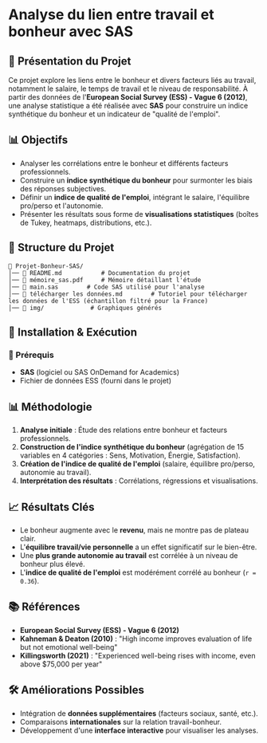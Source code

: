 # Analyse du lien entre travail et bonheur avec SAS

## 📌 Présentation du Projet
Ce projet explore les liens entre le bonheur et divers facteurs liés au travail, notamment le salaire, le temps de travail et le niveau de responsabilité. À partir des données de l'**European Social Survey (ESS) - Vague 6 (2012)**, une analyse statistique a été réalisée avec **SAS** pour construire un indice synthétique du bonheur et un indicateur de "qualité de l'emploi".

## 📊 Objectifs
- Analyser les corrélations entre le bonheur et différents facteurs professionnels.
- Construire un **indice synthétique du bonheur** pour surmonter les biais des réponses subjectives.
- Définir un **indice de qualité de l'emploi**, intégrant le salaire, l'équilibre pro/perso et l'autonomie.
- Présenter les résultats sous forme de **visualisations statistiques** (boîtes de Tukey, heatmaps, distributions, etc.).

## 📁 Structure du Projet
```
📂 Projet-Bonheur-SAS/
│── 📜 README.md           # Documentation du projet
│── 📜 mémoire_sas.pdf     # Mémoire détaillant l'étude
│── 📜 main.sas        # Code SAS utilisé pour l'analyse
│── 📜 télécharger les données.md        # Tutoriel pour télécharger les données de l'ESS (échantillon filtré pour la France)
│── 📂 img/             # Graphiques générés
```

## 🚀 Installation & Exécution
### 📌 Prérequis
- **SAS** (logiciel ou SAS OnDemand for Academics)
- Fichier de données ESS (fourni dans le projet)

## 📊 Méthodologie
1. **Analyse initiale** : Étude des relations entre bonheur et facteurs professionnels.
2. **Construction de l'indice synthétique du bonheur** (agrégation de 15 variables en 4 catégories : Sens, Motivation, Énergie, Satisfaction).
3. **Création de l'indice de qualité de l'emploi** (salaire, équilibre pro/perso, autonomie au travail).
4. **Interprétation des résultats** : Corrélations, régressions et visualisations.

## 📈 Résultats Clés
- Le bonheur augmente avec le **revenu**, mais ne montre pas de plateau clair.
- L'**équilibre travail/vie personnelle** a un effet significatif sur le bien-être.
- Une **plus grande autonomie au travail** est corrélée à un niveau de bonheur plus élevé.
- L'**indice de qualité de l'emploi** est modérément corrélé au bonheur (`r = 0.36`).

## 📚 Références
- **European Social Survey (ESS) - Vague 6 (2012)**
- **Kahneman & Deaton (2010)** : "High income improves evaluation of life but not emotional well-being"
- **Killingsworth (2021)** : "Experienced well-being rises with income, even above $75,000 per year"

## 🛠 Améliorations Possibles
- Intégration de **données supplémentaires** (facteurs sociaux, santé, etc.).
- Comparaisons **internationales** sur la relation travail-bonheur.
- Développement d'une **interface interactive** pour visualiser les analyses.


